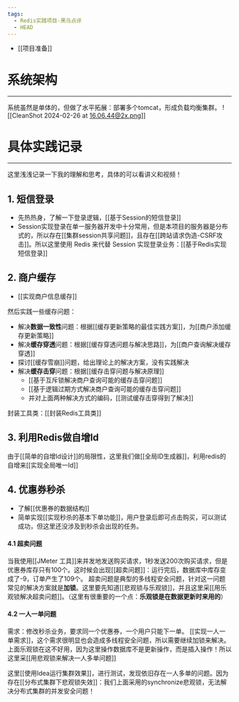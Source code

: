 ```yaml
---
tags:
  - Redis实践项目-黑马点评
  - HEAD
---
```

- [[项目准备]]
# 系统架构
---
系统虽然是单体的，但做了水平拓展：部署多个tomcat，形成负载均衡集群。
![[CleanShot 2024-02-26 at 16.06.44@2x.png]]
# 具体实践记录
---
这里浅浅记录一下我的理解和思考，具体的可以看讲义和视频！
## 1. 短信登录
- 先热热身，了解一下登录逻辑，[[基于Session的短信登录]]
- Session实现登录在单一服务器开发中十分常用，但是本项目的服务器是分布式的，所以存在[[集群session共享问题]]，且存在[[跨站请求伪造-CSRF攻击]]。所以这里使用 Redis 来代替 Session 实现登录业务：[[基于Redis实现短信登录]]
## 2. 商户缓存
- [[实现商户信息缓存]]

然后实践一些缓存问题：
- 解决**数据一致性**问题：根据[[缓存更新策略的最佳实践方案]]，为[[商户添加缓存更新策略]]
- 解决**缓存穿透**问题：根据[[缓存穿透问题与解决思路]]，为[[商户查询解决缓存穿透]]
- 探讨[[缓存雪崩]]问题，给出理论上的解决方案，没有实践解决
- 解决**缓存击穿**问题：根据[[缓存击穿问题与解决原理]]
	- [[基于互斥锁解决商户查询可能的缓存击穿问题]]
	- [[基于逻辑过期方式解决商户查询可能的缓存击穿问题]]
	- 并对上面两种解决方式的编码，[[测试缓存击穿得到了解决]]

封装工具类：[[封装Redis工具类]]

## 3. 利用Redis做自增Id
由于[[简单的自增Id设计]]的局限性，这里我们做[[全局ID生成器]]，利用redis的自增来[[实现全局唯一Id]]
## 4. 优惠券秒杀
- 了解[[优惠券的数据结构]]
- 简单实现[[实现秒杀的基本下单功能]]，用户登录后即可点击购买，可以测试成功，但这里还没涉及到秒杀会出现的任务。
#### 4.1 超卖问题
当我使用[[JMeter 工具]]来并发地发送购买请求，1秒发送200次购买请求，但是优惠券库存只有100个。这时候会出现[[超卖问题]]：运行完后，数据库中库存变成了-9，订单产生了109个。
超卖问题是典型的多线程安全问题，针对这一问题常见的解决方案就是**加锁**。这里要先知道[[悲观锁与乐观锁]]，并且这里采[[用乐观锁解决超卖问题]]。（这里有很重要的一个点：**乐观锁是在数据更新时来用的**）

#### 4.2 一人一单问题
需求：修改秒杀业务，要求同一个优惠券，一个用户只能下一单。
[[实现一人一单需求]]，这个需求很明显也会造成多线程安全问题，所以需要继续加锁来解决。上面乐观锁在这不好用，因为这里操作数据库不是更新操作，而是插入操作！所以这里采[[用悲观锁来解决一人多单问题]]

这里[[使用Idea运行集群效果]]，进行测试，发现依旧存在一人多单的问题。因为存在[[分布式集群下悲观锁失效]]：我们上面采用的synchronize悲观锁，无法解决分布式集群的并发安全问题！